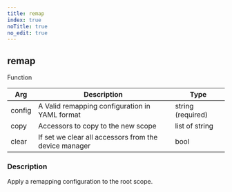 ```yaml
---
title: remap
index: true
noTitle: true
no_edit: true
---
```




<div class="vql_item"></div>


## remap
<span class='vql_type label label-warning pull-right page-header'>Function</span>



<div class="vqlargs"></div>

Arg | Description | Type
----|-------------|-----
config|A Valid remapping configuration in YAML format|string (required)
copy|Accessors to copy to the new scope|list of string
clear|If set we clear all accessors from the device manager|bool

### Description

Apply a remapping configuration to the root scope.

